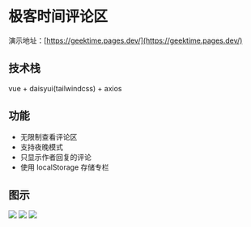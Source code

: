 # 极客时间评论区
演示地址：[https://geektime.pages.dev/](https://geektime.pages.dev/)
## 技术栈
vue + daisyui(tailwindcss) + axios

## 功能
+ 无限制查看评论区
+ 支持夜晚模式
+ 只显示作者回复的评论
+ 使用 localStorage 存储专栏

## 图示
![](./doc/bookId.png)
![](./doc/addBook.png)
![](./doc/dark.png)

